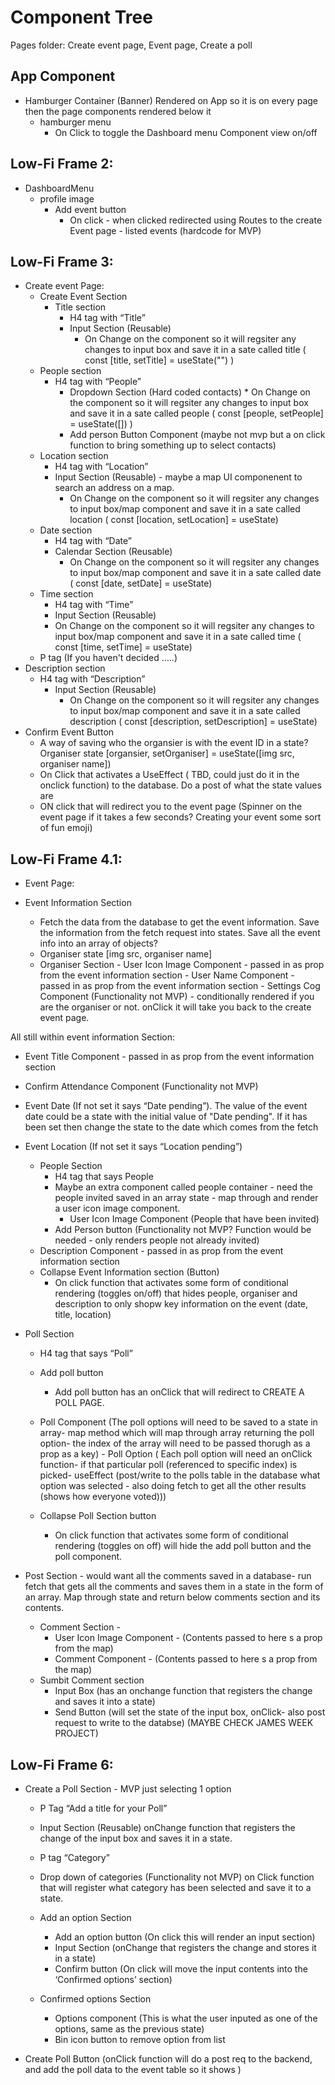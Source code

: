 # Component Tree

Pages folder: Create event page, Event page, Create a poll

## App Component

- Hamburger Container (Banner) Rendered on App so it is on every page then the page components rendered below it
  - hamburger menu
    - On Click to toggle the Dashboard menu Component view on/off

## Low-Fi Frame 2:

- DashboardMenu
  - profile image
    - Add event button
      - On click - when clicked redirected using Routes to the create Event page - listed events (hardcode for MVP)

## Low-Fi Frame 3:

- Create event Page:
  - Create Event Section
    - Title section
      - H4 tag with “Title”
      - Input Section (Reusable)
        - On Change on the component so it will regsiter any changes to input box and save it in a sate called title ( const [title, setTitle] = useState("") )
  - People section
    - H4 tag with “People”
      - Dropdown Section (Hard coded contacts) \* On Change on the component so it will regsiter any changes to input box and save it in a sate called people ( const [people, setPeople] = useState([]) )
      - Add person Button Component (maybe not mvp but a on click function to bring something up to select contacts)
  - Location section
    - H4 tag with “Location”
    - Input Section (Reusable) - maybe a map UI componenent to search an address on a map.
      - On Change on the component so it will regsiter any changes to input box/map component and save it in a sate called location ( const [location, setLocation] = useState)
  - Date section
    - H4 tag with “Date”
    - Calendar Section (Reusable)
      - On Change on the component so it will regsiter any changes to input box/map component and save it in a sate called date ( const [date, setDate] = useState)
  - Time section
    - H4 tag with “Time”
    - Input Section (Reusable)
    * On Change on the component so it will regsiter any changes to input box/map component and save it in a sate called time ( const [time, setTime] = useState)
  - P tag (If you haven't decided …..)
- Description section
  - H4 tag with “Description”
    - Input Section (Reusable)
      - On Change on the component so it will regsiter any changes to input box/map component and save it in a sate called description ( const [description, setDescription] = useState)
- Confirm Event Button
  - A way of saving who the organsier is with the event ID in a state? Organiser state [organsier, setOrganiser] = useState([img src, organiser name])
  - On Click that activates a UseEffect ( TBD, could just do it in the onclick function) to the database. Do a post of what the state values are
  - ON click that will redirect you to the event page (Spinner on the event page if it takes a few seconds? Creating your event some sort of fun emoji)

## Low-Fi Frame 4.1:

- Event Page:

- Event Information Section
  - Fetch the data from the database to get the event information. Save the information from the fetch request into states. Save all the event info into an array of objects?
  - Organiser state [img src, organiser name]
  - Organiser Section - User Icon Image Component - passed in as prop from the event information section - User Name Component - passed in as prop from the event information section - Settings Cog Component (Functionality not MVP) - conditionally rendered if you are the organiser or not. onClick it will take you back to the create event page.

All still within event information Section:

- Event Title Component - passed in as prop from the event information section
- Confirm Attendance Component (Functionality not MVP)
- Event Date (If not set it says “Date pending”). The value of the event date could be a state with the initial value of "Date pending". If it has been set then change the state to the date which comes from the fetch
- Event Location (If not set it says “Location pending”)

  - People Section
    - H4 tag that says People
    - Maybe an extra component called people container - need the people invited saved in an array state - map through and render a user icon image component.
      - User Icon Image Component (People that have been invited)
    - Add Person button (Functionality not MVP? Function would be needed - only renders people not already invited)
  - Description Component - passed in as prop from the event information section
  - Collapse Event Information section (Button)
    - On click function that activates some form of conditional rendering (toggles on/off) that hides people, organiser and description to only shopw key information on the event (date, title, location)

- Poll Section

  - H4 tag that says “Poll”
  - Add poll button

    - Add poll button has an onClick that will redirect to CREATE A POLL PAGE.

  - Poll Component (The poll options will need to be saved to a state in array- map method which will map through array returning the poll option- the index of the array will need to be passed thorugh as a prop as a key) - Poll Option ( Each poll option will need an onClick function- if that particular poll (referenced to specific index) is picked- useEffect (post/write to the polls table in the database what option was selected - also doing fetch to get all the other results (shows how everyone voted)))
  - Collapse Poll Section button
    - On click function that activates some form of conditional rendering (toggles on off) will hide the add poll button and the poll component.

- Post Section - would want all the comments saved in a database- run fetch that gets all the comments and saves them in a state in the form of an array. Map through state and return below comments section and its contents.
  - Comment Section -
    - User Icon Image Component - (Contents passed to here s a prop from the map)
    - Comment Component - (Contents passed to here s a prop from the map)
  - Sumbit Comment section
    - Input Box (has an onchange function that registers the change and saves it into a state)
    - Send Button (will set the state of the input box, onClick- also post request to write to the databse) (MAYBE CHECK JAMES WEEK PROJECT)

## Low-Fi Frame 6:

- Create a Poll Section - MVP just selecting 1 option

  - P Tag “Add a title for your Poll”
  - Input Section (Reusable) onChange function that registers the change of the input box and saves it in a state.
  - P tag “Category”
  - Drop down of categories (Functionality not MVP) on Click function that will register what category has been selected and save it to a state.
  - Add an option Section

    - Add an option button (On click this will render an input section)
    - Input Section (onChange that registers the change and stores it in a state)
    - Confirm button (On click will move the input contents into the ‘Confirmed options’ section)

  - Confirmed options Section
    - Options component (This is what the user inputed as one of the options, same as the previous state)
    - Bin icon button to remove option from list

- Create Poll Button (onClick function will do a post req to the backend, and add the poll data to the event table so it shows )
